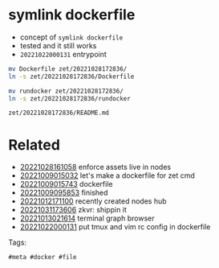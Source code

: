 # symlink dockerfile

- concept of `symlink dockerfile`
- tested and it still works
- `20221022000131` entrypoint

```sh
mv Dockerfile zet/20221028172836/
ln -s zet/20221028172836/Dockerfile

mv rundocker zet/20221028172836/
ln -s zet/20221028172836/rundocker

```

` zet/20221028172836/README.md `

# Related

- [20221028161058](/zet/20221028161058/README.md) enforce assets live in nodes
- [20221009015032](/zet/20221009015032/README.md) let's make a dockerfile for zet cmd
- [20221009015743](/zet/20221009015743/README.md) dockerfile
- [20221009095853](/zet/20221009095853/README.md) finished
- [20221012171100](/zet/20221012171100/README.md) recently created nodes hub
- [20221031173606](/zet/20221031173606/README.md) zkvr: shippin it
- [20221013021614](/zet/20221013021614/README.md) terminal graph browser
- [20221022000131](/zet/20221022000131/README.md) put tmux and vim rc config in dockerfile

Tags:

    #meta #docker #file
